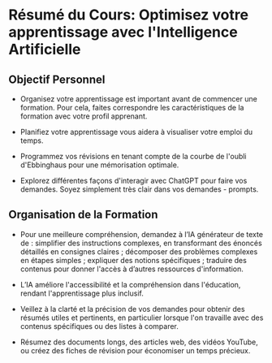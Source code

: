 # Résumé du Cours: Optimisez votre apprentissage avec l'Intelligence Artificielle

## Objectif Personnel

* Organisez votre apprentissage est important avant de commencer une formation. Pour cela, faites correspondre les caractéristiques de la formation avec votre profil apprenant.
  
* Planifiez votre apprentissage vous aidera à visualiser votre emploi du temps.
  
* Programmez vos révisions en tenant compte de la courbe de l'oubli d'Ebbinghaus pour une mémorisation optimale.
  
* Explorez différentes façons d'interagir avec ChatGPT pour faire vos demandes. Soyez simplement très clair dans vos demandes - prompts.

## Organisation de la Formation

* Pour une meilleure compréhension, demandez à l’IA générateur de texte de : simplifier des instructions complexes, en transformant des énoncés détaillés en consignes claires ; décomposer des problèmes complexes en étapes simples ; expliquer des notions spécifiques ; traduire des contenus pour donner l'accès à d’autres ressources d'information.
  
* L’IA améliore l'accessibilité et la compréhension dans l'éducation, rendant l'apprentissage plus inclusif.
  
* Veillez à la clarté et la précision de vos demandes pour obtenir des résumés utiles et pertinents, en particulier lorsque l'on travaille avec des contenus spécifiques ou des listes à comparer.
  
* Résumez des documents longs, des articles web, des vidéos YouTube, ou créez des fiches de révision pour économiser un temps précieux. 
